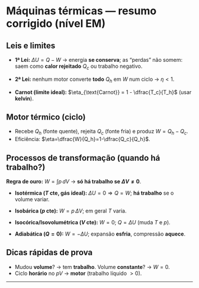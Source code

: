 # Máquinas térmicas — resumo **corrigido** (nível EM)

## Leis e limites

- **1ª Lei:** $\Delta U = Q - W$ → energia **se conserva**; as “perdas” não somem: saem como **calor rejeitado** $Q_c$ ou trabalho negativo.

- **2ª Lei:** nenhum motor converte **todo** $Q_h$ em $W$ num ciclo → $\eta<1$.

- **Carnot (limite ideal):** $\eta_{\text{Carnot}} = 1 - \dfrac{T_c}{T_h}$ (usar **kelvin**).

## Motor térmico (ciclo)
- Recebe $Q_h$ (fonte quente), rejeita $Q_c$ (fonte fria) e produz $W = Q_h - Q_c$.
- Eficiência: $\eta=\dfrac{W}{Q_h}=1-\dfrac{Q_c}{Q_h}$.

## Processos de transformação (quando há **trabalho**?)


**Regra de ouro:** $W=\int p\,dV$ → **só há trabalho se $\Delta V\neq 0$**.

- **Isotérmica ($T$ cte, gás ideal):** $\Delta U=0 \Rightarrow Q=W$; **há trabalho** se o volume variar.

- **Isobárica ($p$ cte):** $W=p\,\Delta V$; em geral $T$ varia.

- **Isocórica/Isovolumétrica ($V$ cte):** $W=0$; $Q=\Delta U$ (muda $T$ e $p$).

- **Adiabática ($Q=0$):** $W=-\Delta U$; expansão **esfria**, compressão **aquece**.

## Dicas rápidas de prova
- Mudou **volume**? → tem **trabalho**. Volume **constante**? → $W=0$.
- Ciclo **horário** no $pV$ → **motor** (trabalho líquido $>0$).

---
